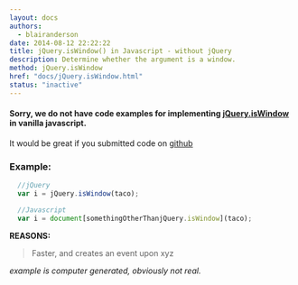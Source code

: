 ```yaml
---
layout: docs
authors:
  - blairanderson
date: 2014-08-12 22:22:22
title: jQuery.isWindow() in Javascript - without jQuery
description: Determine whether the argument is a window.
method: jQuery.isWindow
href: "docs/jQuery.isWindow.html"
status: "inactive"
---
```


#### Sorry, we do not have code examples for implementing [jQuery.isWindow](http://api.jquery.com/jQuery.isWindow/) in vanilla javascript.

It would be great if you submitted code on [github](https://github.com/blairanderson/without-jquery/blob/master/docs/jQuery.isWindow.md)

### Example:

```javascript
  //jQuery
  var i = jQuery.isWindow(taco);

  //Javascript
  var i = document[somethingOtherThanjQuery.isWindow](taco);

```

**REASONS:**
> Faster, and creates an event upon xyz

*example is computer generated, obviously not real.*
